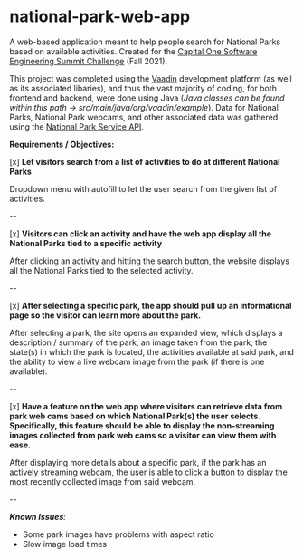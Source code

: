 # national-park-web-app
A web-based application meant to help people search for National Parks based on available activities. Created for the [Capital One Software Engineering Summit Challenge](https://www.mindsumo.com/contests/capital-one-engineering-summit-national-parks) (Fall 2021). 

This project was completed using the [Vaadin](https://vaadin.com/) development platform (as well as its associated libaries), and thus the vast majority of coding, for both frontend and backend, were done using Java (*Java classes can be found within this path -> src/main/java/org/vaadin/example*). Data for National Parks, National Park webcams, and other associated data was gathered using the [National Park Service API](https://www.nps.gov/subjects/developer/api-documentation.htm#/).


**Requirements / Objectives:**

[x] **Let visitors search from a list of activities to do at different National Parks**

Dropdown menu with autofill to let the user search from the given list of activities.

--

[x] **Visitors can click an activity and have the web app display all the National Parks tied to a specific activity**

After clicking an activity and hitting the search button, the website displays all the National Parks tied to the selected activity.

--


[x] **After selecting a specific park, the app should pull up an informational page so the visitor can learn more about the park.**

After selecting a park, the site opens an expanded view, which displays a description / summary of the park, an image taken from the park, the state(s) in which the park is located, the activities available at said park, and the ability to view a live webcam image from the park (if there is one available).

--

[x] **Have a feature on the web app where visitors can retrieve data from park web cams based on which National Park(s) the user selects. Specifically, this feature should be able to display the non-streaming images collected from park web cams so a visitor can view them with ease.**

After displaying more details about a specific park, if the park has an actively streaming webcam, the user is able to click a button to display the most recently collected image from said webcam. 

--


_**Known Issues**:_
- Some park images have problems with aspect ratio
- Slow image load times
